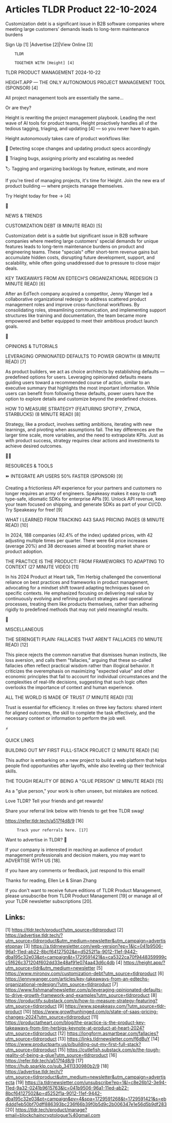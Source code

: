 # Articles TLDR Product 22-10-2024

Customization debt is a significant issue in B2B software companies
where meeting large customers' demands leads to long-term maintenance
burdens ‌ ‌ ‌ ‌ ‌ ‌ ‌ ‌ ‌ ‌ ‌ ‌ ‌ ‌ ‌ ‌ ‌ ‌ ‌ ‌ ‌ ‌ ‌ ‌ ‌ ‌  ‌ ‌ ‌ ‌ ‌ ‌ ‌ ‌ ‌ ‌ ‌ ‌ ‌ ‌ ‌ ‌ ‌ ‌ ‌ ‌ ‌ ‌ ‌ ‌ ‌ ‌ 


 Sign Up [1] |Advertise [2]|View Online [3] 

		TLDR 

		TOGETHER WITH [Height] [4]

TLDR PRODUCT MANAGEMENT 2024-10-22

 HEIGHT.APP — THE ONLY AUTONOMOUS PROJECT MANAGEMENT TOOL (SPONSOR)
[4] 

 All project management tools are essentially the same…

Or are they?

Height is rewriting the project management playbook. Leading the next
wave of AI tools for product teams, Height proactively handles all of
the tedious tagging, triaging, and updating [4] — so you never have
to again. 

Height autonomously takes care of product workflows like:

📄 Detecting scope changes and updating product specs accordingly

🐞 Triaging bugs, assigning priority and escalating as needed

🏷️ Tagging and organizing backlogs by feature, estimate, and
more

If you're tired of managing projects, it's time for Height. Join the
new era of product building — where projects manage themselves.

Try Height today for free → [4]

📱 

NEWS & TRENDS

 CUSTOMIZATION DEBT (8 MINUTE READ) [5] 

 Customization debt is a subtle but significant issue in B2B software
companies where meeting large customers' special demands for unique
features leads to long-term maintenance burdens on product and
engineering teams. These "specials" offer short-term revenue gains but
accumulate hidden costs, disrupting future development, support, and
scalability, while often going unaddressed due to pressure to close
major deals. 

 KEY TAKEAWAYS FROM AN EDTECH'S ORGANIZATIONAL REDESIGN (3 MINUTE
READ) [6] 

 After an EdTech company acquired a competitor, Jenny Wanger led a
collaborative organizational redesign to address scattered product
management roles and improve cross-functional workflows. By
consolidating roles, streamlining communication, and implementing
support structures like training and documentation, the team became
more empowered and better equipped to meet their ambitious product
launch goals. 

🚀 

OPINIONS & TUTORIALS

 LEVERAGING OPINIONATED DEFAULTS TO POWER GROWTH (8 MINUTE READ) [7] 

 As product builders, we act as choice architects by establishing
defaults — predefined options for users. Leveraging opinionated
defaults means guiding users toward a recommended course of action,
similar to an executive summary that highlights the most important
information. While users can benefit from following these defaults,
power users have the option to explore details and customize beyond
the predefined choices. 

 HOW TO MEASURE STRATEGY? (FEATURING SPOTIFY, ZYNGA, STARBUCKS) (8
MINUTE READ) [8] 

 Strategy, like a product, involves setting ambitions, iterating with
new learnings, and pivoting when assumptions fail. The key differences
are the larger time scale, more variables, and the need to extrapolate
KPIs. Just as with product success, strategy requires clear actions
and investments to achieve desired outcomes. 

🧑‍💻 

RESOURCES & TOOLS

 ⏩ INTEGRATE API USERS 50% FASTER (SPONSOR) [9] 

 Creating a frictionless API experience for your partners and
customers no longer requires an army of engineers. Speakeasy makes it
easy to craft type-safe, idiomatic SDKs for enterprise APIs [9].
Unlock API revenue, keep your team focused on shipping, and generate
SDKs as part of your CI/CD. Try Speakeasy for free! [9] 

 WHAT I LEARNED FROM TRACKING 443 SAAS PRICING PAGES (8 MINUTE READ)
[10] 

 In 2024, 188 companies (42.4% of the index) updated prices, with 42
adjusting multiple times per quarter. There were 64 price increases
(average 20%) and 38 decreases aimed at boosting market share or
product adoption. 

 THE PRACTICE IS THE PRODUCT: FROM FRAMEWORKS TO ADAPTING TO CONTEXT
(27 MINUTE VIDEO) [11] 

 In his 2024 Product at Heart talk, Tim Herbig challenged the
conventional reliance on best practices and frameworks in product
management, advocating for a mindset shift toward adapting techniques
based on specific contexts. He emphasized focusing on delivering real
value by continuously evolving and refining product strategies and
operational processes, treating them like products themselves, rather
than adhering rigidly to predefined methods that may not yield
meaningful results. 

🎁 

MISCELLANEOUS

 THE SERENGETI PLAIN: FALLACIES THAT AREN'T FALLACIES (10 MINUTE READ)
[12] 

 This piece rejects the common narrative that dismisses human
instincts, like loss aversion, and calls them "fallacies," arguing
that these so-called fallacies often reflect practical wisdom rather
than illogical behavior. It criticizes the overemphasis on maximizing
"expected value" and other economic principles that fail to account
for individual circumstances and the complexities of real-life
decisions, suggesting that such logic often overlooks the importance
of context and human experience. 

 ALL THE WORLD IS MADE OF TRUST (7 MINUTE READ) [13] 

 Trust is essential for efficiency. It relies on three key factors:
shared intent for aligned outcomes, the skill to complete the task
effectively, and the necessary context or information to perform the
job well. 

⚡ 

QUICK LINKS

 BUILDING OUT MY FIRST FULL-STACK PROJECT (2 MINUTE READ) [14] 

 This author is embarking on a new project to build a web platform
that helps people find opportunities after layoffs, while also
leveling up their technical skills. 

 THE TOUGH REALITY OF BEING A "GLUE PERSON" (2 MINUTE READ) [15] 

 As a "glue person," your work is often unseen, but mistakes are
noticed. 

Love TLDR? Tell your friends and get rewards!

 Share your referral link below with friends to get free TLDR swag! 

 https://refer.tldr.tech/a517f4d8/9 [16] 

		 Track your referrals here. [17] 

Want to advertise in TLDR? 📰

 If your company is interested in reaching an audience of product
management professionals and decision makers, you may want to
ADVERTISE WITH US [18]. 

 If you have any comments or feedback, just respond to this email! 

Thanks for reading, 
Ellen Le & Sinan Zhang 

If you don't want to receive future editions of TLDR Product
Management, please unsubscribe from TLDR Product Management [19] or
manage all of your TLDR newsletter subscriptions [20]. 

 

Links:
------
[1] https://tldr.tech/product?utm_source=tldrproduct
[2] https://advertise.tldr.tech/?utm_source=tldrproduct&utm_medium=newsletter&utm_campaign=advertisetopnav
[3] https://a.tldrnewsletter.com/web-version?ep=1&lc=041b9506-96a1-11ed-ab22-8bcf64127502&p=d5252f1a-9012-11ef-9442-dba195c32e03&pt=campaign&t=1729591421&s=ca5322ca70f9448359999cc5f626c371204f602dd33e48af91e074aa43d6c4db
[4] https://height.app/?utm_source=tldr&utm_medium=newsletter
[5] https://www.mironov.com/customization-debt?utm_source=tldrproduct
[6] https://jennywanger.com/articles/key-takeaways-from-an-edtechs-organizational-redesign/?utm_source=tldrproduct
[7] https://www.fishmanafnewsletter.com/p/leveraging-opinionated-defaults-to-drive-growth-framework-and-examples?utm_source=tldrproduct
[8] https://productify.substack.com/p/how-to-measure-strategy-featuring?utm_source=tldrproduct
[9] https://www.speakeasy.com/?utm_source=tldr-product
[10] https://www.growthunhinged.com/p/state-of-saas-pricing-changes-2024?utm_source=tldrproduct
[11] https://productatheart.com/blog/the-practice-is-the-product-key-takeaways-from-tim-herbigs-keynote-at-product-at-heart-2024?utm_source=tldrproduct
[12] https://longform.asmartbear.com/fallacies?utm_source=tldrproduct
[13] https://links.tldrnewsletter.com/f6dBuY
[14] https://www.productparty.us/p/building-out-my-first-full-stack?utm_source=tldrproduct
[15] https://cutlefish.substack.com/p/the-tough-reality-of-being-a-glue?utm_source=tldrproduct
[16] https://refer.tldr.tech/a517f4d8/9
[17] https://hub.sparklp.co/sub_3411330980b2/9
[18] https://advertise.tldr.tech/?utm_source=tldrproduct&utm_medium=newsletter&utm_campaign=advertisecta
[19] https://a.tldrnewsletter.com/unsubscribe?ep=1&l=c8e26b12-3e94-11ed-9a32-0241b9615763&lc=041b9506-96a1-11ed-ab22-8bcf64127502&p=d5252f1a-9012-11ef-9442-dba195c32e03&pt=campaign&pv=4&spa=1729591268&t=1729591421&s=eb4ddd1eb50bf70dff886393bc236f66b39f0b5d9c2b006347e1e56d5b9df283
[20] https://tldr.tech/product/manage?email=blockchaincryptologue%40gmail.com